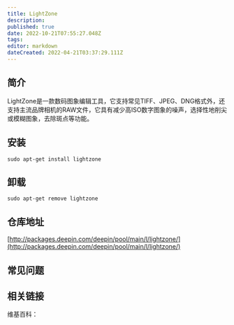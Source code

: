 ```yaml
---
title: LightZone
description: 
published: true
date: 2022-10-21T07:55:27.048Z
tags: 
editor: markdown
dateCreated: 2022-04-21T03:37:29.111Z
---
```


## 简介

LightZone是一款数码图象编辑工具，它支持常见TIFF、JPEG、DNG格式外，还支持主流品牌相机的RAW文件，它具有减少高ISO数字图象的噪声，选择性地削尖或模糊图象，去除斑点等功能。

## 安装

`sudo apt-get install lightzone`

## 卸载

`sudo apt-get remove lightzone`

## 仓库地址

[http://packages.deepin.com/deepin/pool/main/l/lightzone/](http://packages.deepin.com/deepin/pool/main/l/lightzone/)

## 常见问题

## 相关链接

维基百科：
